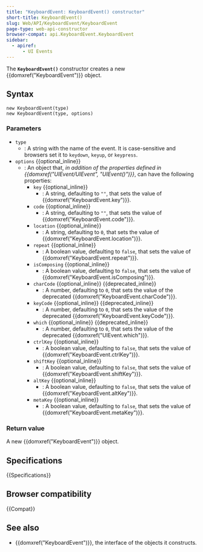 ```yaml
---
title: "KeyboardEvent: KeyboardEvent() constructor"
short-title: KeyboardEvent()
slug: Web/API/KeyboardEvent/KeyboardEvent
page-type: web-api-constructor
browser-compat: api.KeyboardEvent.KeyboardEvent
sidebar:
  - apiref:
      - UI Events
---
```


The **`KeyboardEvent()`** constructor creates a new
{{domxref("KeyboardEvent")}} object.

## Syntax

```js-nolint
new KeyboardEvent(type)
new KeyboardEvent(type, options)
```

### Parameters

- `type`
  - : A string with the name of the event.
    It is case-sensitive and browsers set it to `keydown`, `keyup`, or `keypress`.
- `options` {{optional_inline}}
  - : An object that, _in addition of the properties defined in {{domxref("UIEvent/UIEvent", "UIEvent()")}}_, can have the following properties:
    - `key` {{optional_inline}}
      - : A string, defaulting to `""`, that sets the value of {{domxref("KeyboardEvent.key")}}.
    - `code` {{optional_inline}}
      - : A string, defaulting to `""`, that sets the value of {{domxref("KeyboardEvent.code")}}.
    - `location` {{optional_inline}}
      - : A string, defaulting to `0`, that sets the value of {{domxref("KeyboardEvent.location")}}.
    - `repeat` {{optional_inline}}
      - : A boolean value, defaulting to `false`, that sets the value of {{domxref("KeyboardEvent.repeat")}}.
    - `isComposing` {{optional_inline}}
      - : A boolean value, defaulting to `false`, that sets the value of {{domxref("KeyboardEvent.isComposing")}}.
    - `charCode` {{optional_inline}} {{deprecated_inline}}
      - : A number, defaulting to `0`, that sets the value of the deprecated {{domxref("KeyboardEvent.charCode")}}.
    - `keyCode` {{optional_inline}} {{deprecated_inline}}
      - : A number, defaulting to `0`, that sets the value of the deprecated {{domxref("KeyboardEvent.keyCode")}}.
    - `which` {{optional_inline}} {{deprecated_inline}}
      - : A number, defaulting to `0`, that sets the value of the deprecated {{domxref("UIEvent.which")}}.
    - `ctrlKey` {{optional_inline}}
      - : A boolean value, defaulting to `false`, that sets the value of {{domxref("KeyboardEvent.ctrlKey")}}.
    - `shiftKey` {{optional_inline}}
      - : A boolean value, defaulting to `false`, that sets the value of {{domxref("KeyboardEvent.shiftKey")}}.
    - `altKey` {{optional_inline}}
      - : A boolean value, defaulting to `false`, that sets the value of {{domxref("KeyboardEvent.altKey")}}.
    - `metaKey` {{optional_inline}}
      - : A boolean value, defaulting to `false`, that sets the value of {{domxref("KeyboardEvent.metaKey")}}.

### Return value

A new {{domxref("KeyboardEvent")}} object.

## Specifications

{{Specifications}}

## Browser compatibility

{{Compat}}

## See also

- {{domxref("KeyboardEvent")}}, the interface of the objects it constructs.
